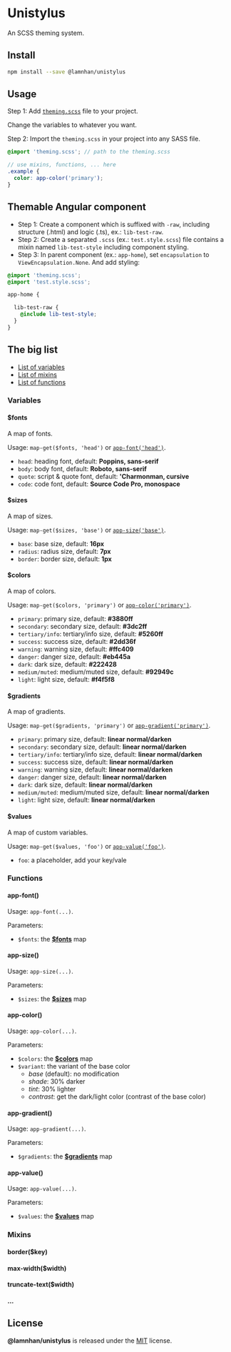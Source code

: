 # Unistylus

An SCSS theming system.

## Install

```sh
npm install --save @lamnhan/unistylus
```

## Usage

Step 1: Add [`theming.scss`](https://github.com/lamnhan/unistylus/blob/master/theming.scss) file to your project.

Change the variables to whatever you want.

Step 2: Import the `theming.scss` in your project into any SASS file.

```scss
@import 'theming.scss'; // path to the theming.scss

// use mixins, functions, ... here
.example {
  color: app-color('primary');
}
```

## Themable Angular component

- Step 1: Create a component which is suffixed with `-raw`, including structure (.html) and logic (.ts), ex.: `lib-test-raw`.
- Step 2: Create a separated `.scss` (ex.: `test.style.scss`) file contains a mixin named `lib-test-style` including component styling.
- Step 3: In parent component (ex.: `app-home`), set `encapsulation` to `ViewEncapsulation.None`. And add styling:

```scss
@import 'theming.scss';
@import 'test.style.scss';

app-home {

  lib-test-raw {
    @include lib-test-style;
  }
}
```

## The big list

- [List of variables](#variables)
- [List of mixins](#mixins)
- [List of functions](#functions)

### Variables

#### $fonts

A map of fonts.

Usage: `map-get($fonts, 'head')` or [`app-font('head')`](#app-font).

- `head`: heading font, default: **Poppins, sans-serif**
- `body`: body font, default: **Roboto, sans-serif**
- `quote`: script & quote font, default: **'Charmonman, cursive**
- `code`: code font, default: **Source Code Pro, monospace**

#### $sizes

A map of sizes.

Usage: `map-get($sizes, 'base')` or [`app-size('base')`](#app-size).

- `base`: base size, default: **16px**
- `radius`: radius size, default: **7px**
- `border`: border size, default: **1px**

#### $colors

A map of colors.

Usage: `map-get($colors, 'primary')` or [`app-color('primary')`](#app-color).

- `primary`: primary size, default: **#3880ff**
- `secondary`: secondary size, default: **#3dc2ff**
- `tertiary/info`: tertiary/info size, default: **#5260ff**
- `success`: success size, default: **#2dd36f**
- `warning`: warning size, default: **#ffc409**
- `danger`: danger size, default: **#eb445a**
- `dark`: dark size, default: **#222428**
- `medium/muted`: medium/muted size, default: **#92949c**
- `light`: light size, default: **#f4f5f8**

#### $gradients

A map of gradients.

Usage: `map-get($gradients, 'primary')` or [`app-gradient('primary')`](#app-gradient).

- `primary`: primary size, default: **linear normal/darken**
- `secondary`: secondary size, default: **linear normal/darken**
- `tertiary/info`: tertiary/info size, default: **linear normal/darken**
- `success`: success size, default: **linear normal/darken**
- `warning`: warning size, default: **linear normal/darken**
- `danger`: danger size, default: **linear normal/darken**
- `dark`: dark size, default: **linear normal/darken**
- `medium/muted`: medium/muted size, default: **linear normal/darken**
- `light`: light size, default: **linear normal/darken**

#### $values

A map of custom variables.

Usage: `map-get($values, 'foo')` or [`app-value('foo')`](#app-value).

- `foo`: a placeholder, add your key/vale

### Functions

#### app-font()

Usage: `app-font(...)`.

Parameters:

- `$fonts`: the [**$fonts**](#fonts) map

#### app-size()

Usage: `app-size(...)`.

Parameters:

- `$sizes`: the [**$sizes**](#sizes) map

#### app-color()

Usage: `app-color(...)`.

Parameters:

- `$colors`: the [**$colors**](#colors) map
- `$variant`: the variant of the base color
  - *base* (default): no modification
  - *shade*: 30% darker
  - *tint*: 30% lighter
  - *contrast*: get the dark/light color (contrast of the base color)
#### app-gradient()

Usage: `app-gradient(...)`.

Parameters:

- `$gradients`: the [**$gradients**](#gradients) map

#### app-value()

Usage: `app-value(...)`.

Parameters:

- `$values`: the [**$values**](#values) map

### Mixins

#### border($key)

#### max-width($width)

#### truncate-text($width)

#### ...

## License

**@lamnhan/unistylus** is released under the [MIT](https://github.com/lamnhan/unistylus/blob/master/LICENSE) license.
